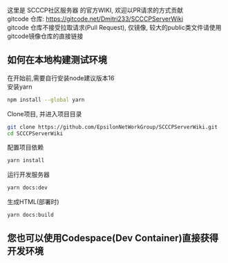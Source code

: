 这里是 SCCCP社区服务器 的官方WIKI, 欢迎以PR请求的方式贡献  
gitcode 仓库: https://gitcode.net/Dmitri233/SCCCPServerWiki  
gitcode 仓库不接受拉取请求(Pull Request), 仅镜像, 较大的public类文件请使用gitcode镜像仓库的直接链接  

## 如何在本地构建测试环境
在开始前,需要自行安装node建议版本16  
安装yarn  
```sh
npm install --global yarn  
```
Clone项目, 并进入项目目录
```sh
git clone https://github.com/EpsilonNetWorkGroup/SCCCPServerWiki.git  
cd SCCCPServerWiki  
```
配置项目依赖  
```sh
yarn install  
```
运行开发服务器  
```sh
yarn docs:dev  
```
生成HTML(部署时)  
```sh
yarn docs:build  
```

## 您也可以使用Codespace(Dev Container)直接获得开发环境
